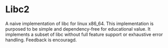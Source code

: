 # Libc2
A naive implementation of libc for linux x86_64.
This implementation is purposed to be simple and dependency-free for educational value. It implements a subset of libc without full feature support or exhaustive error handling. 
Feedback is encouragd.
